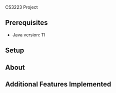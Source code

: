  CS3223 Project

## Prerequisites
* Java version: 11

## Setup

## About

## Additional Features Implemented
